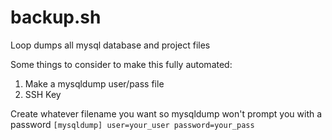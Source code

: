 # backup.sh
Loop dumps all mysql database and project files

Some things to consider to make this fully automated:
1. Make a mysqldump user/pass file
2. SSH Key

Create whatever filename you want so mysqldump won't prompt you with a password
`[mysqldump]
user=your_user
password=your_pass`